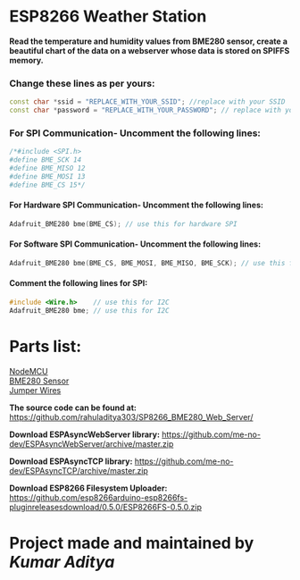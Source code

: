 # ESP8266 Weather Station
**Read the temperature and humidity values from BME280 sensor, create a beautiful chart of the data on a webserver whose data is stored on SPIFFS memory.**
  
### Change these lines as per yours:

```cpp  
const char *ssid = "REPLACE_WITH_YOUR_SSID"; //replace with your SSID
const char *password = "REPLACE_WITH_YOUR_PASSWORD"; // replace with your Password
```

### For SPI Communication- Uncomment the following lines:  
```c
/*#include <SPI.h>
#define BME_SCK 14
#define BME_MISO 12
#define BME_MOSI 13
#define BME_CS 15*/
```

#### For Hardware SPI Communication- Uncomment the following lines:
      
```c
Adafruit_BME280 bme(BME_CS); // use this for hardware SPI
```

#### For Software SPI Communication- Uncomment the following lines:
```c
Adafruit_BME280 bme(BME_CS, BME_MOSI, BME_MISO, BME_SCK); // use this for software SPI
```
      
#### Comment the following lines for SPI:
```c
#include <Wire.h>    // use this for I2C
Adafruit_BME280 bme; // use this for I2C
```

# Parts list:
[NodeMCU](https://amzn.to/397GzNe)  
[BME280 Sensor](https://amzn.to/2xlIAII)  
[Jumper Wires](https://amzn.to/2U9lWMz)  
  
**The source code can be found at:**
https://github.com/rahuladitya303/SP8266_BME280_Web_Server/

**Download ESPAsyncWebServer library:**
  https://github.com/me-no-dev/ESPAsyncWebServer/archive/master.zip

**Download ESPAsyncTCP library:**
  https://github.com/me-no-dev/ESPAsyncTCP/archive/master.zip

**Download ESP8266 Filesystem Uploader:**
https://github.com/esp8266arduino-esp8266fs-pluginreleasesdownload/0.5.0/ESP8266FS-0.5.0.zip
  
# Project made and maintained by ***Kumar Aditya***